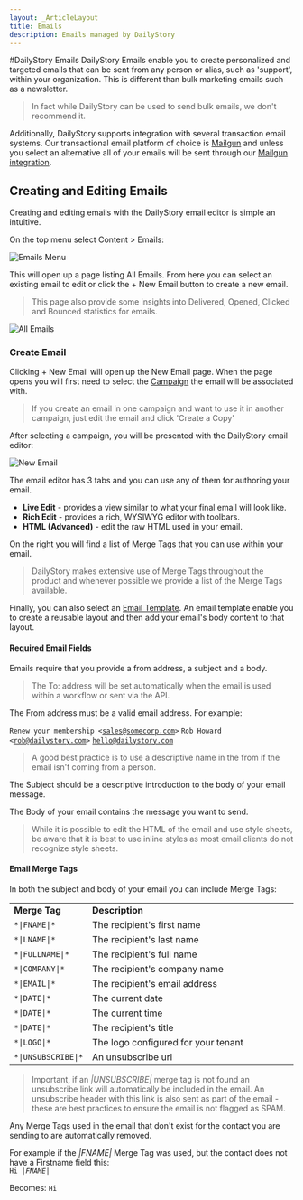 ```yaml
---
layout: _ArticleLayout
title: Emails
description: Emails managed by DailyStory
---
```

#DailyStory Emails
DailyStory Emails enable you to create personalized and targeted emails that can be sent from any person or alias, such as 'support', within your organization. This is different than bulk marketing emails such as a newsletter.

> In fact while DailyStory can be used to send bulk emails, we don't recommend it.

Additionally, DailyStory supports integration with several transaction email systems. Our transactional email platform of choice is [Mailgun](https://www.mailgun.com) and unless you select an alternative all of your emails will be sent through our [Mailgun integration](/integrations/mailgun).

## Creating and Editing Emails
Creating and editing emails with the DailyStory email editor is simple an intuitive.

On the top menu select Content > Emails:

![Emails Menu](/articles/features/email-01.png "Email Menu")

This will open up a page listing All Emails. From here you can select an existing email to edit or click the + New Email button to create a new email.

> This page also provide some insights into Delivered, Opened, Clicked and Bounced statistics for emails.

![All Emails](/articles/features/email-02.png "All Emails")

### Create Email
Clicking + New Email will open up the New Email page. When the page opens you will first need to select the [Campaign](/campaigns) the email will be associated with.

> If you create an email in one campaign and want to use it in another campaign, just edit the email and click 'Create a Copy'

After selecting a campaign, you will be presented with the DailyStory email editor:

![New Email](/articles/features/email-03.png "All Email")

The email editor has 3 tabs and you can use any of them for authoring your email.

* **Live Edit** - provides a view similar to what your final email will look like.
* **Rich Edit** - provides a rich, WYSIWYG editor with toolbars.
* **HTML (Advanced)** - edit the raw HTML used in your email.

On the right you will find a list of Merge Tags that you can use within your email. 

> DailyStory makes extensive use of Merge Tags throughout the product and whenever possible we provide a list of the Merge Tags available.  

Finally, you can also select an [Email Template](/features/email-templates). An email template enable you to create a reusable layout and then add your email's body content to that layout.

#### Required Email Fields
Emails require that you provide a from address, a subject and a body.

> The To: address will be set automatically when the email is used within a workflow or sent via the API.

The From address must be a valid email address. For example:

<code>Renew your membership &lt;sales@somecorp.com&gt;</code>
<code>Rob Howard &lt;rob@dailystory.com&gt;</code>
<code>hello@dailystory.com</code>

> A good best practice is to use a descriptive name in the from if the email isn't coming from a person.

The Subject should be a descriptive introduction to the body of your email message.

The Body of your email contains the message you want to send.

> While it is possible to edit the HTML of the email and use style sheets, be aware that it is best to use inline styles as most email clients do not recognize style sheets.

#### Email Merge Tags
In both the subject and body of your email you can include Merge Tags:
<table class="table">
<tbody>
<tr>
<td><strong>Merge Tag</strong></td>
<td><strong>Description</strong></td>
</tr>
<tr>
<td width="25%" nowrap><code>*|FNAME|*</code></td>
<td>The recipient's first name</td>
</tr>
<tr>
<td width="25%" nowrap><code>*|LNAME|*</code></td>
<td>The recipient's last name</td>
</tr>
<tr>
<td width="25%" nowrap><code>*|FULLNAME|*</code></td>
<td>The recipient's full name</td>
</tr>
<tr>
<td width="25%" nowrap><code>*|COMPANY|*</code></td>
<td>The recipient's company name</td>
</tr>
<tr>
<td width="25%" nowrap><code>*|EMAIL|*</code></td>
<td>The recipient's email address</td>
</tr>
<tr>
<td width="25%" nowrap><code>*|DATE|*</code></td>
<td>The current date</td>
</tr>
<tr>
<td width="25%" nowrap><code>*|DATE|*</code></td>
<td>The current time</td>
</tr>
<tr>
<td width="25%" nowrap><code>*|DATE|*</code></td>
<td>The recipient's title</td>
</tr>
<tr>
<td width="25%" nowrap><code>*|LOGO|*</code></td>
<td>The logo configured for your tenant</td>
</tr>
<tr>
<td width="25%" nowrap><code>*|UNSUBSCRIBE|*</code></td>
<td>An unsubscribe url</td>
</tr>
</tbody>
</table>

> Important, if an *|UNSUBSCRIBE|* merge tag is not found an unsubscribe link will automatically be included in the email. An unsubscribe header with this link is also sent as part of the email - these are best practices to ensure the email is not flagged as SPAM.

Any Merge Tags used in the email that don't exist for the contact you are sending to are automatically removed.

For example if the *|FNAME|* Merge Tag was used, but the contact does not have a Firstname field this:	
<code>Hi *|FNAME|*</code>

Becomes:
<code>Hi</code>
	

